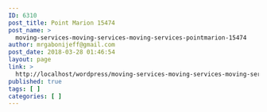 ```yaml
---
ID: 6310
post_title: Point Marion 15474
post_name: >
  moving-services-moving-services-moving-services-pointmarion-15474
author: mrgabonijeff@gmail.com
post_date: 2018-03-28 01:46:54
layout: page
link: >
  http://localhost/wordpress/moving-services-moving-services-moving-services-pointmarion-15474/
published: true
tags: [ ]
categories: [ ]
---
```

